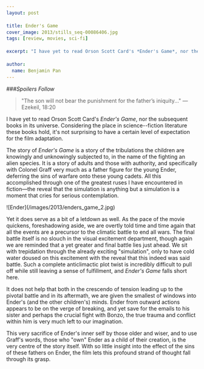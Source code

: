 ```yaml
---
layout: post

title: Ender's Game
cover_image: 2013/stills_seq-00086406.jpg
tags: [review, movies, sci-fi]

excerpt: "I have yet to read Orson Scott Card's *Ender's Game*, nor the subsequent books in its universe. Considering the place in science--fiction literature these books hold, it's not surprising to have a certain level of expectation for the film adaptation."

author:
  name: Benjamin Pan
---
```


###*Spoilers Follow*

> "The son will not bear the punishment for the father’s iniquity..." —Ezekeil, 18:20

I have yet to read Orson Scott Card's *Ender's Game*, nor the subsequent books in its universe. Considering the place in science--fiction literature these books hold, it's not surprising to have a certain level of expectation for the film adaptation.

The story of *Ender's Game* is a story of the tribulations the children are knowingly and unknowingly subjected to, in the name of the fighting an alien species. It is a story of adults and those with authority, and specifically with Colonel Graff very much as a father figure for the young Ender, deferring the sins of warfare onto these young cadets. All this accomplished through one of the greatest ruses I have encountered in fiction—the reveal that the simulation is anything but a simulation is a moment that cries for serious contemplation.

<div class="full">
![Ender](/images/2013/enders_game_2.jpg)
</div>

Yet it does serve as a bit of a letdown as well. As the pace of the movie quickens, foreshadowing aside, we are overtly told time and time again that all the events are a precursor to the climatic battle to end all wars. The final battle itself is no slouch in the visual excitement department, though again we are reminded that a yet greater and final battle lies just ahead. We sit with trepidation through the already exciting "simulation", only to have cold water doused on this excitement with the reveal that this indeed was said battle. Such a complete anticlimactic plot twist is incredibly difficult to pull off while still leaving a sense of fulfillment, and *Ender's Game* falls short here.

It does not help that both in the crescendo of tension leading up to the pivotal battle and in its aftermath, we are given the smallest of windows into Ender's (and the other children's) minds. Ender from outward actions appears to be on the verge of breaking, and yet save for the emails to his sister and perhaps the crucial fight with Bonzo, the true trauma and conflict within him is very much left to our imagination.

This very sacrifice of Ender's inner self by those older and wiser, and to use Graff's words, those who "own" Ender as a child of their creation, is the very centre of the story itself. With so little insight into the effect of the sins of these fathers on Ender, the film lets this profound strand of thought fall through its grasp.